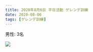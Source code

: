```yaml
---
title: 2020年8月6日 平日活動 ゲレンデ訓練
date: 2020-08-06
tags: [ゲレンデ訓練]
---
```


男性: 3名

![](/2020/08/06/20200806/1.jpg)
